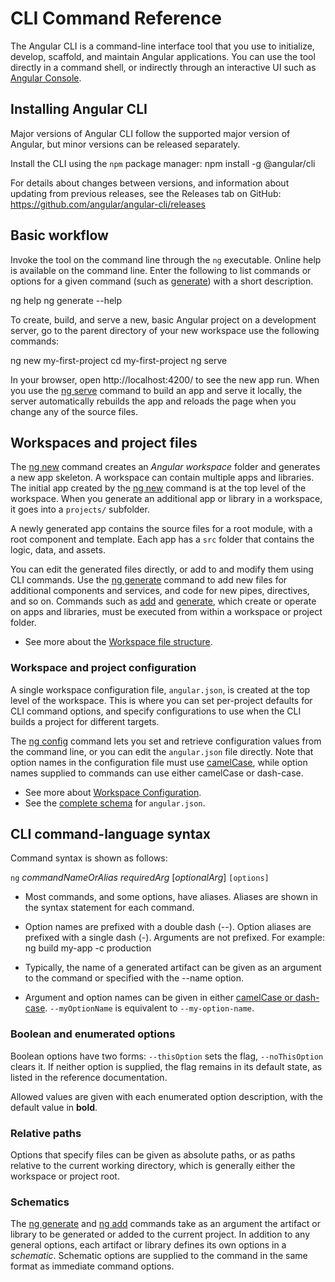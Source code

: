 <h1 class="no-toc">CLI Command Reference</h1>

The Angular CLI is a command-line interface tool that you use to initialize, develop, scaffold, and maintain Angular applications. You can use the tool directly in a command shell, or indirectly through an interactive UI such as [Angular Console](https://angularconsole.com).

## Installing Angular CLI

Major versions of Angular CLI follow the supported major version of Angular, but minor versions can be released separately.

Install the CLI using the `npm` package manager:
<code-example format="." language="bash">
npm install -g @angular/cli
</code-example>

For details about changes between versions, and information about updating from previous releases,
see the Releases tab on GitHub: https://github.com/angular/angular-cli/releases

## Basic workflow

Invoke the tool on the command line through the `ng` executable.
Online help is available on the command line.
Enter the following to list commands or options for a given command (such as [generate](cli/generate)) with a short description.

<code-example format="." language="bash">
ng help
ng generate --help
</code-example>

To create, build, and serve a new, basic Angular project on a development server, go to the parent directory of your new workspace use the following commands:

<code-example format="." language="bash">
ng new my-first-project
cd my-first-project
ng serve
</code-example>

In your browser, open http://localhost:4200/ to see the new app run.
When you use the [ng serve](cli/serve) command to build an app and serve it locally, the server automatically rebuilds the app and reloads the page when you change any of the source files.

## Workspaces and project files

The [ng new](cli/new) command creates an *Angular workspace* folder and generates a new app skeleton.
A workspace can contain multiple apps and libraries.
The initial app created by the [ng new](cli/new) command is at the top level of the workspace.
When you generate an additional app or library in a workspace, it goes into a `projects/` subfolder.

A newly generated app contains the source files for a root module, with a root component and template.
Each app has a `src` folder that contains the logic, data, and assets.

You can edit the generated files directly, or add to and modify them using CLI commands.
Use the [ng generate](cli/generate) command to add new files for additional components and services, and code for new pipes, directives, and so on.
Commands such as [add](cli/add) and [generate](cli/generate), which create or operate on apps and libraries, must be executed from within a workspace or project folder.

* See more about the [Workspace file structure](guide/file-structure).

### Workspace and project configuration

A single workspace configuration file, `angular.json`, is created at the top level of the workspace.
This is where you can set per-project defaults for CLI command options, and specify configurations to use when the CLI builds a project for different targets.

The [ng config](cli/config) command lets you set and retrieve configuration values from the command line, or you can edit the `angular.json` file directly.
Note that option names in the configuration file must use [camelCase](guide/glossary#case-types), while option names supplied to commands can use either camelCase or dash-case.

* See more about [Workspace Configuration](guide/workspace-config).
* See the [complete schema](https://github.com/angular/angular-cli/wiki/angular-workspace) for `angular.json`.

## CLI command-language syntax

Command syntax is shown as follows:

`ng` *commandNameOrAlias* *requiredArg* [*optionalArg*] `[options]`

* Most commands, and some options, have aliases. Aliases are shown in the syntax statement for each command.

* Option names are prefixed with a double dash (--).
    Option aliases are prefixed with a single dash (-).
    Arguments are not prefixed.
    For example: 
    <code-example format="." language="bash">
        ng build my-app -c production
    </code-example>

* Typically, the name of a generated artifact can be given as an argument to the command or specified with the --name option.

* Argument and option names can be given in either
[camelCase or dash-case](guide/glossary#case-types).
`--myOptionName` is equivalent to `--my-option-name`.

### Boolean and enumerated options

Boolean options have two forms: `--thisOption` sets the flag, `--noThisOption` clears it.
If neither option is supplied, the flag remains in its default state, as listed in the reference documentation.

Allowed values are given with each enumerated option description, with the default value in **bold**.

### Relative paths

Options that specify files can be given as absolute paths, or as paths relative to the current working directory, which is generally either the workspace or project root.

### Schematics

The [ng generate](cli/generate) and  [ng add](cli/add) commands take as an argument the artifact or library to be generated or added to the current project.
In addition to any general options, each artifact or library defines its own options in a *schematic*.
Schematic options are supplied to the command in the same format as immediate command options.
